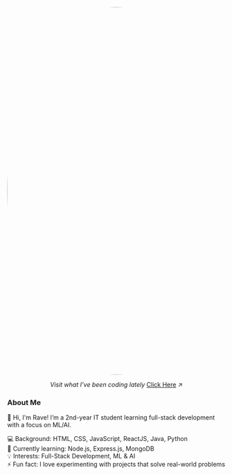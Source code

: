 <p align="center">
  <img src="https://github.com/user-attachments/assets/87a5b73f-5b77-495c-86b3-9019deda61eb" alt="me" width="850" style="border-radius: 90%;">
</p>

<p align="center"> 
  <i>Visit what I’ve been coding lately</i>
  <a href="https://polyglotparrot.github.io/jump/" target="_blank" rel="noopener noreferrer">Click Here</a>
  ↗
</p>

### About Me

👋 Hi, I'm Rave! I’m a 2nd-year IT student learning full-stack development with a focus on ML/AI.

💻 Background: HTML, CSS, JavaScript, ReactJS, Java, Python  
🌱 Currently learning: Node.js, Express.js, MongoDB  
💡 Interests: Full-Stack Development, ML & AI  
⚡ Fun fact: I love experimenting with projects that solve real-world problems






















  



